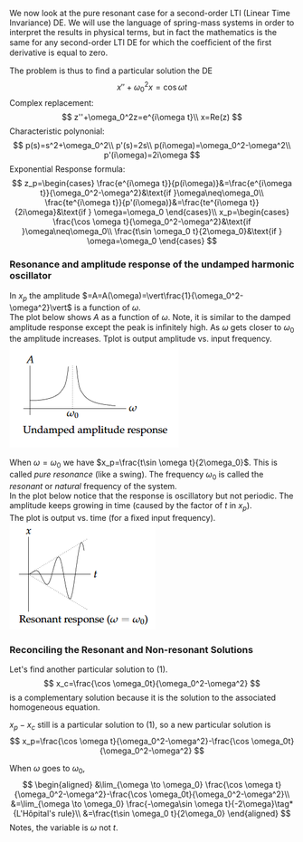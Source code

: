We now look at the pure resonant case for a second-order LTI (Linear Time Invariance) DE. We will use the language of spring-mass systems in order to interpret the results in physical terms, but in fact the mathematics is the same for any second-order LTI DE for which the coefﬁcient of the ﬁrst derivative is equal to zero.

The problem is thus to ﬁnd a particular solution the DE
$$
x''+\omega_0^2x=\cos \omega t\tag{1}
$$
Complex replacement:
$$
z''+\omega_0^2z=e^{i\omega t}\\
x=Re(z)
$$
Characteristic polynonial:
$$
p(s)=s^2+\omega_0^2\\
p'(s)=2s\\
p(i\omega)=\omega_0^2-\omega^2\\
p'(i\omega)=2i\omega
$$
Exponential Response formula:
$$
z_p=\begin{cases}
\frac{e^{i\omega t}}{p(i\omega)}&=\frac{e^{i\omega t}}{\omega_0^2-\omega^2}&\text{if }\omega\neq\omega_0\\
\frac{te^{i\omega t}}{p'(i\omega)}&=\frac{te^{i\omega t}}{2i\omega}&\text{if } \omega=\omega_0
\end{cases}\\
x_p=\begin{cases}
\frac{\cos \omega t}{\omega_0^2-\omega^2}&\text{if }\omega\neq\omega_0\\
\frac{t\sin \omega_0 t}{2\omega_0}&\text{if } \omega=\omega_0
\end{cases}
$$

### Resonance and amplitude response of the undamped harmonic oscillator

In $x_p$ the amplitude $=A=A(\omega)=\vert\frac{1}{\omega_0^2-\omega^2}\vert$ is a function of $\omega$.  
The plot below shows $A$ as a function of $\omega$. Note, it is similar to the damped amplitude response except the peak is inﬁnitely high. As $\omega$ gets closer to $\omega_0$ the amplitude increases.
Tplot is output amplitude vs. input frequency.  
![](pic190301.png)

When $\omega=\omega_0$ we have $x_p=\frac{t\sin \omega t}{2\omega_0}$. This is called *pure resonance* (like a swing). The frequency $\omega_0$ is called the *resonant* or *natural* frequency of the system.  
In the plot below notice that the response is oscillatory but not periodic. The amplitude keeps growing in time (caused by the factor of $t$ in $x_p$).   
The plot is output vs. time (for a ﬁxed input frequency).  
![](pic190302.png)

### Reconciling the Resonant and Non-resonant Solutions
Let's find another particular solution to $(1)$.
$$
x_c=\frac{\cos \omega_0t}{\omega_0^2-\omega^2}
$$
is a complementary solution because it is the solution to the associated homogeneous equation.

$x_p-x_c$ still is a particular solution to $(1)$, so a new particular solution is
$$
x_p=\frac{\cos \omega t}{\omega_0^2-\omega^2}-\frac{\cos \omega_0t}{\omega_0^2-\omega^2}
$$

When $\omega$ goes to $\omega_0$,
$$
\begin{aligned}
&\lim_{\omega \to \omega_0} \frac{\cos \omega t}{\omega_0^2-\omega^2}-\frac{\cos \omega_0t}{\omega_0^2-\omega^2}\\
&=\lim_{\omega \to \omega_0} \frac{-\omega\sin \omega t}{-2\omega}\tag*{L'Hôpital's rule}\\
&=\frac{t\sin \omega_0 t}{2\omega_0}
\end{aligned}
$$
Notes, the variable is $\omega$ not $t$.

